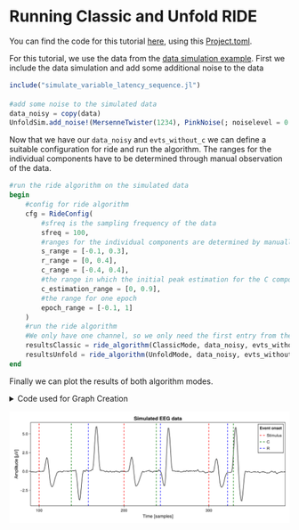 # Running Classic and Unfold RIDE

You can find the code for this tutorial [here](https://github.com/unfoldtoolbox/UnfoldRIDE.jl/blob/initial_commit/docs/code/simulate_variable_latency_sequence.jl), using this [Project.toml](https://github.com/unfoldtoolbox/UnfoldRIDE.jl/blob/initial_commit/docs/code/Project.toml).

For this tutorial, we use the data from the [data simulation example](./10-data_simulation.md).
First we include the data simulation and add some additional noise to the data

```julia
include("simulate_variable_latency_sequence.jl")

#add some noise to the simulated data
data_noisy = copy(data)
UnfoldSim.add_noise!(MersenneTwister(1234), PinkNoise(; noiselevel = 0.9), data_noisy)
```

Now that we have our ```data_noisy``` and ```evts_without_c``` we can define a suitable configuration for ride and run the algorithm. The ranges for the individual components have to be determined through manual observation of the data.

```julia
#run the ride algorithm on the simulated data
begin
    #config for ride algorithm
    cfg = RideConfig(
        #sfreq is the sampling frequency of the data
        sfreq = 100,
        #ranges for the individual components are determined by manually inspecting the data
        s_range = [-0.1, 0.3],
        r_range = [0, 0.4],
        c_range = [-0.4, 0.4],
        #the range in which the initial peak estimation for the C component is performed
        c_estimation_range = [0, 0.9],
        #the range for one epoch
        epoch_range = [-0.1, 1]
    )
    #run the ride algorithm
    #We only have one channel, so we only need the first entry from the results vector.
    resultsClassic = ride_algorithm(ClassicMode, data_noisy, evts_without_c, cfg)[1]
    resultsUnfold = ride_algorithm(UnfoldMode, data_noisy, evts_without_c, cfg)[1]
end
```

Finally we can plot the results of both algorithm modes.
<details>
<summary>Code used for Graph Creation</summary>

```julia
#plot the results
begin
    f = Figure(size = (1000, 400))

    #plot classic results
    ax = Axis(f[1, 1], yticks = -100:100, title="Classic RIDE")
    raw = lines!(resultsClassic.raw_erp; color = "black", linewidth = 3, label="ERP")
    s = lines!(resultsClassic.s_erp; color = "blue", label="S")
    c = lines!(resultsClassic.c_erp; color = "red", label="C")
    r = lines!(resultsClassic.r_erp; color = "green", label="R")
    
    #plot unfold results
    ax = Axis(f[1, 2], yticks = -100:100, title="Unfold RIDE")
    raw = lines!(resultsUnfold.raw_erp; color = "black", linewidth = 3, label="ERP")
    s = lines!(resultsUnfold.s_erp; color = "blue", label="S")
    c = lines!(resultsUnfold.c_erp; color = "red", label="C")
    r = lines!(resultsUnfold.r_erp; color = "green", label="R")
    axislegend(ax)

    display(f)
end
```
</details>

![Results for Classic and Unfold RIDE](https://github.com/unfoldtoolbox/UnfoldRIDE.jl/blob/initial_commit/docs/images/simulated_EEG_tutorial.png "Results of running Classic and Unfold RIDE on the simulated dataset.")

<!---
TODO: add expected results
Since this is the result of simulated data, we can easily calculate what output we should expect from the component definitions:
```julia
onset_stimulus = UniformOnset(width = 0, offset = 100)
onset_c = UniformOnset(width = 30, offset = 10)
onset_r = UniformOnset(width = 40, offset = 20)
```
-->